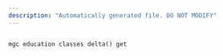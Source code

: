 ```yaml
---
description: "Automatically generated file. DO NOT MODIFY"
---
```


```cli

mgc education classes delta() get

```